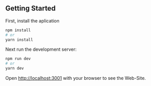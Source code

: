 ## Getting Started

First, install the aplication

```bash
npm install 
# or
yarn install
```

Next run the development server:

```bash
npm run dev
# or
yarn dev
```


Open [http://localhost:3001](http://localhost:3001) with your browser to see the Web-Site.
